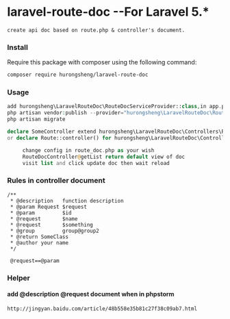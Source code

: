 # laravel-route-doc  --For Laravel 5.*

    create api doc based on route.php & controller's document.
    

### Install

Require this package with composer using the following command:

```bash
composer require hurongsheng/laravel-route-doc
```

### Usage

```php
add hurongsheng\LaravelRouteDoc\RouteDocServiceProvider::class,in app.php
php artisan vendor:publish --provider="hurongsheng\LaravelRouteDoc\RouteDocServiceProvider"
php artisan migrate
```

```php
declare SomeController extend hurongsheng\LaravelRouteDoc\Controllers\RouteDocController;
or declare Route::controller() for hurongsheng\LaravelRouteDoc\Controllers\RouteDocController;
```

```php
     change config in route_doc.php as your wish
     RouteDocController@getList return default view of doc
     visit list and click update doc then wait reload
```

### Rules in controller document

	/**
     * @description   function description
     * @param Request $request
     * @param         $id
     * @request       $name
     * @request       $something
     * @group         group@group2
     * @return SomeClass
     * @author your name
     */
     
     @request==@param
    
### Helper

#### add @description @request document when in phpstorm 

    http://jingyan.baidu.com/article/48b558e35b81c27f38c09ab7.html
    
  
